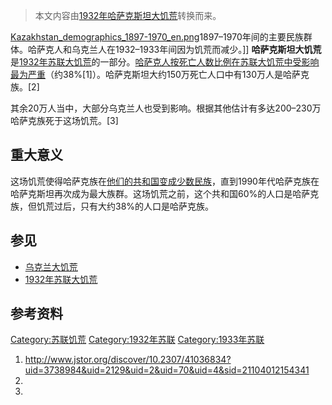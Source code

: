 > 本文内容由[1932年哈萨克斯坦大饥荒](https://zh.wikipedia.org/wiki/1932年哈萨克斯坦大饥荒)转换而来。


[Kazakhstan_demographics_1897-1970_en.png](https://zh.wikipedia.org/wiki/File:Kazakhstan_demographics_1897-1970_en.png "fig:Kazakhstan_demographics_1897-1970_en.png")1897–1970年间的主要民族群体。哈萨克人和乌克兰人在1932–1933年间因为饥荒而减少。\]\] **哈萨克斯坦大饥荒**是[1932年苏联大饥荒](../Page/1932年苏联大饥荒.md "wikilink")的一部分。[哈萨克人按死亡人数比例在苏联大饥荒中受影响最为严重](https://zh.wikipedia.org/wiki/哈萨克人 "wikilink")（约38%\[1\]）。哈萨克斯坦大约150万死亡人口中有130万人是哈萨克族。\[2\]

其余20万人当中，大部分乌克兰人也受到影响。根据其他估计有多达200–230万哈萨克族死于这场饥荒。\[3\]

## 重大意义

这场饥荒使得哈萨克族在[他们的共和国变成少数民族](../Page/哈萨克苏维埃社会主义共和国.md "wikilink")，直到1990年代哈萨克族在哈萨克斯坦再次成为最大族群。这场饥荒之前，这个共和国60%的人口是哈萨克族，但饥荒过后，只有大约38%的人口是哈萨克族。

## 参见

  - [乌克兰大饥荒](../Page/乌克兰大饥荒.md "wikilink")
  - [1932年苏联大饥荒](../Page/1932年苏联大饥荒.md "wikilink")

## 参考资料

[Category:苏联饥荒](https://zh.wikipedia.org/wiki/Category:苏联饥荒 "wikilink") [Category:1932年苏联](https://zh.wikipedia.org/wiki/Category:1932年苏联 "wikilink") [Category:1933年苏联](https://zh.wikipedia.org/wiki/Category:1933年苏联 "wikilink")

1.  <http://www.jstor.org/discover/10.2307/41036834?uid=3738984&uid=2129&uid=2&uid=70&uid=4&sid=21104012154341>
2.
3.